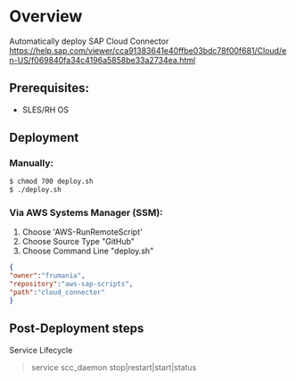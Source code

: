 # Overview

Automatically deploy SAP Cloud Connector
https://help.sap.com/viewer/cca91383641e40ffbe03bdc78f00f681/Cloud/en-US/f069840fa34c4196a5858be33a2734ea.html

## Prerequisites:

- SLES/RH OS

## Deployment

### Manually:

```bash
$ chmod 700 deploy.sh
$ ./deploy.sh
```

### Via AWS Systems Manager (SSM):

1) Choose 'AWS-RunRemoteScript'
2) Choose Source Type "GitHub"
3) Choose Command Line "deploy.sh"

```json
{
"owner":"frumania",
"repository":"aws-sap-scripts",
"path":"cloud_connector"
}
```

## Post-Deployment steps

Service Lifecycle
> service scc_daemon stop|restart|start|status